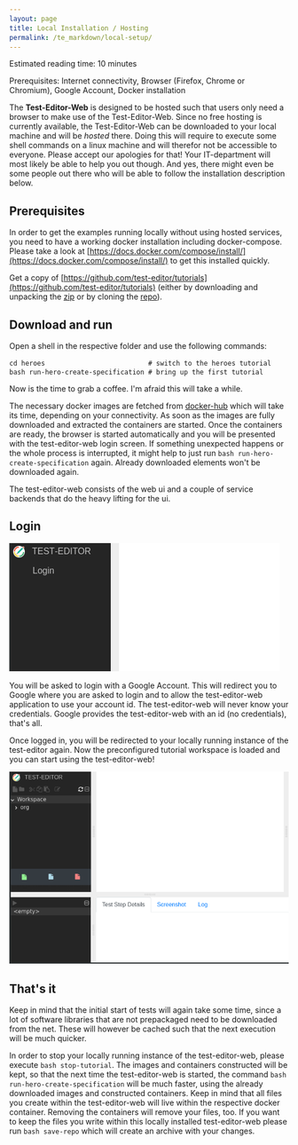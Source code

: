 ```yaml
---
layout: page
title: Local Installation / Hosting
permalink: /te_markdown/local-setup/
---
```


Estimated reading time: 10 minutes

Prerequisites: Internet connectivity, Browser (Firefox, Chrome or Chromium), Google Account, Docker installation

The **Test-Editor-Web** is designed to be hosted such that users only need a browser to make use of the Test-Editor-Web.
Since no free hosting is currently available, the Test-Editor-Web can be downloaded to your local machine and will be _hosted_ there. 
Doing this will require to execute some shell commands on a linux machine and will therefor not be accessible to everyone. 
Please accept our apologies for that! Your IT-department will most likely be able to help you out though. And yes, there might even be some people out there
who will be able to follow the installation description below.

## Prerequisites

In order to get the examples running locally without using hosted services, you need to have a working docker installation including docker-compose. 
Please take a look at [https://docs.docker.com/compose/install/](https://docs.docker.com/compose/install/) to get this installed quickly.
    
Get a copy of [https://github.com/test-editor/tutorials](https://github.com/test-editor/tutorials) (either by downloading and unpacking the [zip](https://github.com/test-editor/tutorials/archive/master.zip) or by cloning the [repo](https://github.com/test-editor/tutorials.git)).

## Download and run 

Open a shell in the respective folder and use the following commands:

```
cd heroes                          # switch to the heroes tutorial
bash run-hero-create-specification # bring up the first tutorial
```

Now is the time to grab a coffee. I'm afraid this will take a while.

The necessary docker images are fetched from [docker-hub](https://hub.docker.com/u/testeditor/) which will take its time, depending on your connectivity. As soon as the images are fully downloaded and extracted the containers are started. Once the containers are ready, the browser is started automatically and you will be presented with the test-editor-web login screen. If something unexpected happens or the whole process is interrupted, it might help to just run `bash run-hero-create-specification` again. Already downloaded elements won't be downloaded again.

The test-editor-web consists of the web ui and a couple of service backends that do the heavy lifting for the ui.

## Login

![login](/images/te.login-page.png "login")

You will be asked to login with a Google Account. This will redirect you to Google where you are asked to login and to allow the test-editor-web application to use your account id. The test-editor-web will never know your credentials. Google provides the test-editor-web with an id (no credentials), that's all.

Once logged in, you will be redirected to your locally running instance of the test-editor again. Now the preconfigured tutorial workspace is loaded and you can start using the test-editor-web!

![startup](/images/tutorial/te.startup-page.png "startup")

## That's it

Keep in mind that the initial start of tests will again take some time, since a lot of software libraries that are not prepackaged need to be downloaded from the net. These will however be cached such that the next execution will be much quicker.
 
In order to stop your locally running instance of the test-editor-web, please execute `bash stop-tutorial`.
The images and containers constructed will be kept, so that the next time the test-editor-web is started, the command
`bash run-hero-create-specification` will be much faster, using the already downloaded images and constructed containers.
Keep in mind that all files you create within the test-editor-web will live within the respective docker container. Removing the containers will remove your files, too.
If you want to keep the files you write within this locally installed test-editor-web please run `bash save-repo` which will create an archive with your changes.
